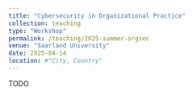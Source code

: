 ```yaml
---
title: "Cybersecurity in Organizational Practice"
collection: teaching
type: "Workshop"
permalink: /teaching/2025-summer-orgsec
venue: "Saarland University"
date: 2025-04-14
location: #"City, Country"
---
```


TODO